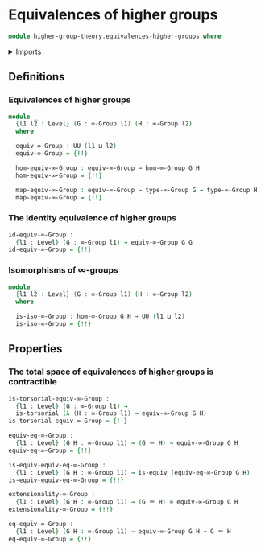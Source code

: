 # Equivalences of higher groups

```agda
module higher-group-theory.equivalences-higher-groups where
```

<details><summary>Imports</summary>

```agda
open import foundation.0-connected-types
open import foundation.dependent-pair-types
open import foundation.equivalences
open import foundation.function-types
open import foundation.fundamental-theorem-of-identity-types
open import foundation.identity-types
open import foundation.subtype-identity-principle
open import foundation.torsorial-type-families
open import foundation.universe-levels

open import higher-group-theory.higher-groups
open import higher-group-theory.homomorphisms-higher-groups

open import structured-types.pointed-equivalences
open import structured-types.pointed-types
```

</details>

## Definitions

### Equivalences of higher groups

```agda
module _
  {l1 l2 : Level} (G : ∞-Group l1) (H : ∞-Group l2)
  where

  equiv-∞-Group : UU (l1 ⊔ l2)
  equiv-∞-Group = {!!}

  hom-equiv-∞-Group : equiv-∞-Group → hom-∞-Group G H
  hom-equiv-∞-Group = {!!}

  map-equiv-∞-Group : equiv-∞-Group → type-∞-Group G → type-∞-Group H
  map-equiv-∞-Group = {!!}
```

### The identity equivalence of higher groups

```agda
id-equiv-∞-Group :
  {l1 : Level} (G : ∞-Group l1) → equiv-∞-Group G G
id-equiv-∞-Group = {!!}
```

### Isomorphisms of ∞-groups

```agda
module _
  {l1 l2 : Level} (G : ∞-Group l1) (H : ∞-Group l2)
  where

  is-iso-∞-Group : hom-∞-Group G H → UU (l1 ⊔ l2)
  is-iso-∞-Group = {!!}
```

## Properties

### The total space of equivalences of higher groups is contractible

```agda
is-torsorial-equiv-∞-Group :
  {l1 : Level} (G : ∞-Group l1) →
  is-torsorial (λ (H : ∞-Group l1) → equiv-∞-Group G H)
is-torsorial-equiv-∞-Group = {!!}

equiv-eq-∞-Group :
  {l1 : Level} (G H : ∞-Group l1) → (G ＝ H) → equiv-∞-Group G H
equiv-eq-∞-Group = {!!}

is-equiv-equiv-eq-∞-Group :
  {l1 : Level} (G H : ∞-Group l1) → is-equiv (equiv-eq-∞-Group G H)
is-equiv-equiv-eq-∞-Group = {!!}

extensionality-∞-Group :
  {l1 : Level} (G H : ∞-Group l1) → (G ＝ H) ≃ equiv-∞-Group G H
extensionality-∞-Group = {!!}

eq-equiv-∞-Group :
  {l1 : Level} (G H : ∞-Group l1) → equiv-∞-Group G H → G ＝ H
eq-equiv-∞-Group = {!!}
```
